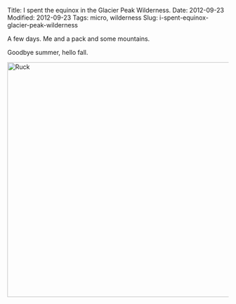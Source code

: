 Title: I spent the equinox in the Glacier Peak Wilderness.
Date: 2012-09-23
Modified: 2012-09-23
Tags: micro, wilderness
Slug: i-spent-equinox-glacier-peak-wilderness

A few days. Me and a pack and some mountains.

Goodbye summer, hello fall.

<a href="http://www.flickr.com/photos/pigmonkey/8017947730/" title="Ruck by Pig Monkey, on Flickr"><img src="https://farm9.staticflickr.com/8180/8017947730_c35c58d247_c.jpg" width="800" height="534" alt="Ruck"></a>
